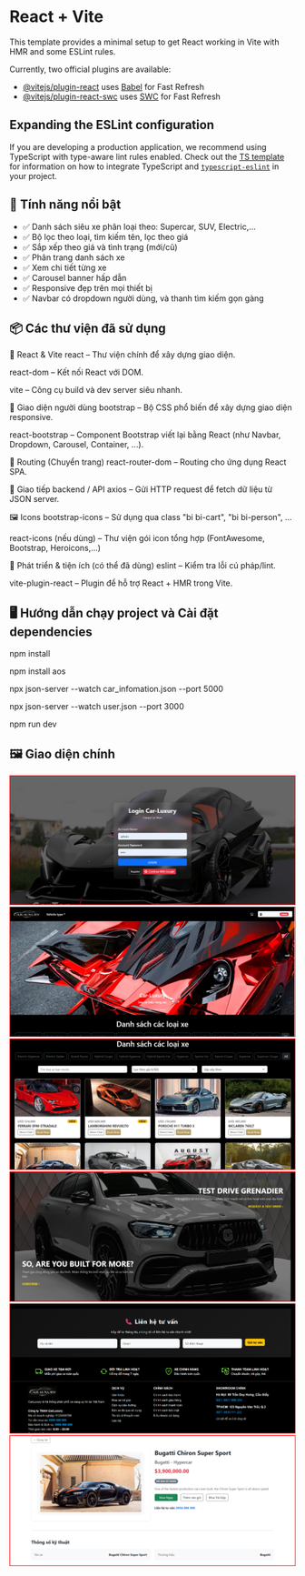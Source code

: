 # React + Vite

This template provides a minimal setup to get React working in Vite with HMR and some ESLint rules.

Currently, two official plugins are available:

- [@vitejs/plugin-react](https://github.com/vitejs/vite-plugin-react/blob/main/packages/plugin-react) uses [Babel](https://babeljs.io/) for Fast Refresh
- [@vitejs/plugin-react-swc](https://github.com/vitejs/vite-plugin-react/blob/main/packages/plugin-react-swc) uses [SWC](https://swc.rs/) for Fast Refresh

## Expanding the ESLint configuration

If you are developing a production application, we recommend using TypeScript with type-aware lint rules enabled. Check out the [TS template](https://github.com/vitejs/vite/tree/main/packages/create-vite/template-react-ts) for information on how to integrate TypeScript and [`typescript-eslint`](https://typescript-eslint.io) in your project.



## 🚀 Tính năng nổi bật

- ✅ Danh sách siêu xe phân loại theo: Supercar, SUV, Electric,...
- ✅ Bộ lọc theo loại, tìm kiếm tên, lọc theo giá
- ✅ Sắp xếp theo giá và tình trạng (mới/cũ)
- ✅ Phân trang danh sách xe
- ✅ Xem chi tiết từng xe
- ✅ Carousel banner hấp dẫn
- ✅ Responsive đẹp trên mọi thiết bị
- ✅ Navbar có dropdown người dùng, và thanh tìm kiếm gọn gàng
## 📦 Các thư viện đã sử dụng
🚀 React & Vite
react – Thư viện chính để xây dựng giao diện.

react-dom – Kết nối React với DOM.

vite – Công cụ build và dev server siêu nhanh.

🎨 Giao diện người dùng
bootstrap – Bộ CSS phổ biến để xây dựng giao diện responsive.

react-bootstrap – Component Bootstrap viết lại bằng React (như Navbar, Dropdown, Carousel, Container, ...).

🔗 Routing (Chuyển trang)
react-router-dom – Routing cho ứng dụng React SPA.

📡 Giao tiếp backend / API
axios – Gửi HTTP request để fetch dữ liệu từ JSON server.

🖼️ Icons
bootstrap-icons – Sử dụng qua class "bi bi-cart", "bi bi-person", ...

react-icons (nếu dùng) – Thư viện gói icon tổng hợp (FontAwesome, Bootstrap, Heroicons,...)

🧪 Phát triển & tiện ích (có thể đã dùng)
eslint – Kiểm tra lỗi cú pháp/lint.

vite-plugin-react – Plugin để hỗ trợ React + HMR trong Vite.

## 🖥️ Hướng dẫn chạy project và Cài đặt dependencies

npm install

npm install aos

npx json-server --watch car_infomation.json --port 5000

npx json-server --watch user.json --port 3000

npm run dev


## 🖼️ Giao diện chính

![Giao diện trang chủ](./public/images/giaodien01.png)
![Giao diện List Car](./public/images/giaodien02.png)
![Giao diện List Car](./public/images/giaodien03.png)
![Giao diện List Car](./public/images/giaodien04.png)
![Giao diện List Car](./public/images/giaodien05.png)
![Giao diện detail Car](./public/images/giaodien4.png)

